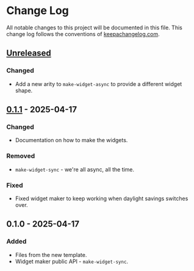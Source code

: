 # Change Log
All notable changes to this project will be documented in this file. This change log follows the conventions of [keepachangelog.com](http://keepachangelog.com/).

## [Unreleased]
### Changed
- Add a new arity to `make-widget-async` to provide a different widget shape.

## [0.1.1] - 2025-04-17
### Changed
- Documentation on how to make the widgets.

### Removed
- `make-widget-sync` - we're all async, all the time.

### Fixed
- Fixed widget maker to keep working when daylight savings switches over.

## 0.1.0 - 2025-04-17
### Added
- Files from the new template.
- Widget maker public API - `make-widget-sync`.

[Unreleased]: https://sourcehost.site/your-name/c51cc/compare/0.1.1...HEAD
[0.1.1]: https://sourcehost.site/your-name/c51cc/compare/0.1.0...0.1.1

